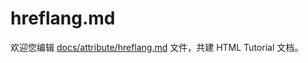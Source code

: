hreflang.md
===

欢迎您编辑 <a target="__blank" href="https://github.com/jaywcjlove/html-tutorial/blob/master/docs/attribute/hreflang.md">docs/attribute/hreflang.md</a> 文件，共建 HTML Tutorial 文档。